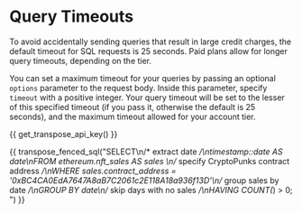# Query Timeouts

To avoid accidentally sending queries that result in large credit charges, the default timeout for SQL requests is 25 seconds. Paid plans allow for longer query timeouts, depending on the tier.  

You can set a maximum timeout for your queries by passing an optional `options` parameter to the request body.  Inside this parameter, specify `timeout` with a positive integer.  Your query timeout will be set to the lesser of this specified timeout (if you pass it, otherwise the default is 25 seconds), and the maximum timeout allowed for your account tier.


{{ get_transpose_api_key() }}

{{ transpose_fenced_sql("SELECT\n/* extract date */\ntimestamp::date AS date\nFROM ethereum.nft_sales AS sales \n/* specify CryptoPunks contract address */\nWHERE sales.contract_address = '0xBC4CA0EdA7647A8aB7C2061c2E118A18a936f13D'\n/* group sales by date */\nGROUP BY date\n/* skip days with no sales */\nHAVING COUNT(*) > 0; ") }}
